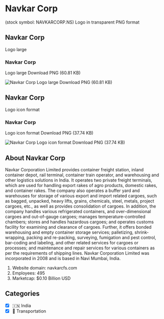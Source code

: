 # Navkar Corp
 (stock symbol: NAVKARCORP.NS) Logo in transparent PNG format

## Navkar Corp
 Logo large

### Navkar Corp
 Logo large Download PNG (60.81 KB)

![Navkar Corp
 Logo large Download PNG (60.81 KB)](/img/orig/NAVKARCORP.NS_BIG-e3037660.png)

## Navkar Corp
 Logo icon format

### Navkar Corp
 Logo icon format Download PNG (37.74 KB)

![Navkar Corp
 Logo icon format Download PNG (37.74 KB)](/img/orig/NAVKARCORP.NS-bcbef9f2.png)

## About Navkar Corp


Navkar Corporation Limited provides container freight station, inland container depot, rail terminal, container train operator, and warehousing and other logistics solutions in India. It operates two private freight terminals, which are used for handling export rakes of agro products, domestic rakes, and container rakes. The company also operates a buffer yard and warehouses for storage of various export and import related cargoes, such as bagged, unpacked, heavy lifts, grains, chemicals, steel, metals, project cargoes, etc., as well as provides consolidation of cargoes. In addition, the company handles various refrigerated containers, and over-dimensional cargoes and out-of-gauge cargoes; manages temperature-controlled chambers; stores and handles hazardous cargoes; and operates customs facility for examining and clearance of cargoes. Further, it offers bonded warehousing and empty container storage services; palletizing, shrink-wrapping, packing and re-packing, surveying, fumigation and pest control, bar-coding and labeling, and other related services for cargoes or processes; and maintenance and repair services for various containers as per the requirements of shipping lines. Navkar Corporation Limited was incorporated in 2008 and is based in Navi Mumbai, India.

1. Website domain: navkarcfs.com
2. Employees: 495
3. Marketcap: $0.10 Billion USD


## Categories
- [x] 🇮🇳 India
- [x] 🚚 Transportation

